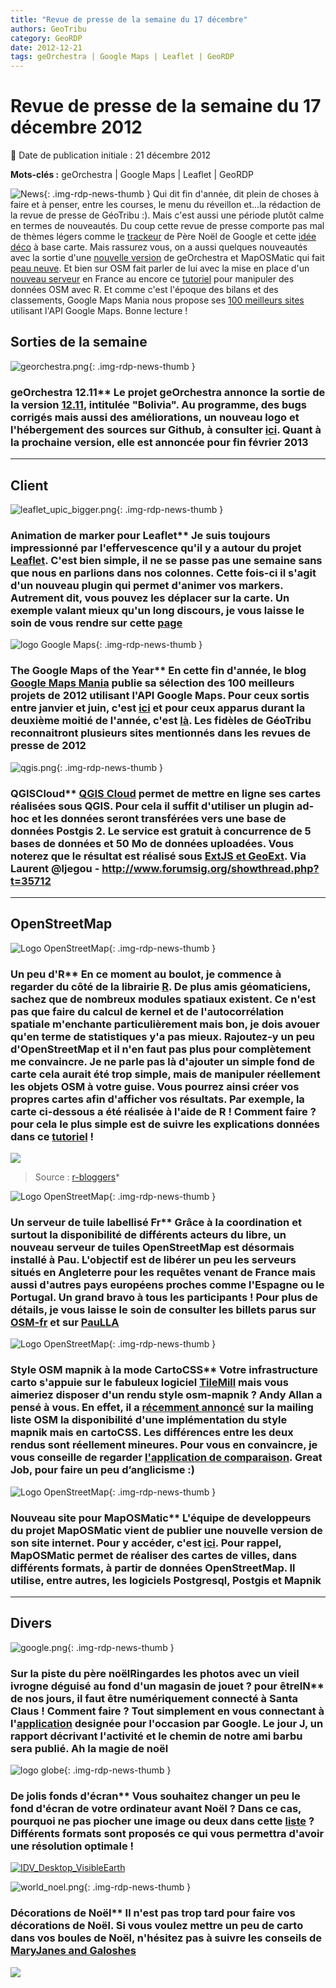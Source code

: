 ```yaml
---
title: "Revue de presse de la semaine du 17 décembre"
authors: GeoTribu
category: GeoRDP
date: 2012-12-21
tags: geOrchestra | Google Maps | Leaflet | GeoRDP
---
```


# Revue de presse de la semaine du 17 décembre 2012

:calendar: Date de publication initiale : 21 décembre 2012

**Mots-clés :** geOrchestra | Google Maps | Leaflet | GeoRDP

![News](https://cdn.geotribu.fr/img/internal/icons-rdp-news/news.png "Icône news générique"){: .img-rdp-news-thumb }
 Qui dit fin d'année, dit plein de choses à faire et à penser, entre les courses, le menu du réveillon et...la rédaction de la revue de presse de GéoTribu :). Mais c'est aussi une période plutôt calme en termes de nouveautés. Du coup cette revue de presse comporte pas mal de thèmes légers comme le [trackeur](#news41) de Père Noël de Google et cette [idée déco](#news43) à base carte. Mais rassurez vous, on a aussi quelques nouveautés avec la sortie d'une [nouvelle version](#news11) de geOrchestra et MapOSMatic qui fait [peau neuve](#news34). Et bien sur OSM fait parler de lui avec la mise en place d'un [nouveau serveur](#news32) en France au encore ce [tutoriel](#news31) pour manipuler des données OSM avec R. Et comme c'est l'époque des bilans et des classements, Google Maps Mania nous propose ses [100 meilleurs sites](#news22) utilisant l'API Google Maps. Bonne lecture !

## Sorties de la semaine

 ![georchestra.png](https://cdn.geotribu.fr/img/georchestra.png){: .img-rdp-news-thumb }

### geOrchestra 12.11** Le projet geOrchestra annonce la sortie de la version [12.11](http://blog.georchestra.org/post/2012/12/16/geOrchestra-12.11-Bolivia-is-out), intitulée "Bolivia". Au programme, des bugs corrigés mais aussi des améliorations, un nouveau logo et l'hébergement des sources sur Github, à consulter [ici](https://github.com/georchestra/georchestra/). Quant à la prochaine version, elle est annoncée pour fin février 2013

----

## Client

 ![leaflet_upic_bigger.png](https://cdn.geotribu.fr/img/logos-icones/logiciels_librairies/leaflet.png){: .img-rdp-news-thumb }

### Animation de marker pour Leaflet** Je suis toujours impressionné par l'effervescence qu'il y a autour du projet [Leaflet](http://leafletjs.com). C'est bien simple, il ne se passe pas une semaine sans que nous en parlions dans nos colonnes. Cette fois-ci il s'agit d'un nouveau plugin qui permet d'animer vos markers. Autrement dit, vous pouvez les déplacer sur la carte. Un exemple valant mieux qu'un long discours, je vous laisse le soin de vous rendre sur cette [page](http://bl.ocks.org/4284949)

 ![logo Google Maps](https://cdn.geotribu.fr/img/logos-icones/entreprises_association/google/google_maps.png){: .img-rdp-news-thumb }

### The Google Maps of the Year** En cette fin d'année, le blog [Google Maps Mania](http://googlemapsmania.blogspot.com/) publie sa sélection des 100 meilleurs projets de 2012 utilisant l'API Google Maps. Pour ceux sortis entre janvier et juin, c'est [ici](http://homepage.ntlworld.com/keir.clarke/web/101.htm) et pour ceux apparus durant la deuxième moitié de l'année, c'est [là](http://homepage.ntlworld.com/keir.clarke/web/100.htm). Les fidèles de GéoTribu reconnaitront plusieurs sites mentionnés dans les revues de presse de 2012

 ![qgis.png](https://cdn.geotribu.fr/img/logos-icones/logiciels_librairies/qgis.png){: .img-rdp-news-thumb }

### QGISCloud** [QGIS Cloud](http://qgiscloud.com/) permet de mettre en ligne ses cartes réalisées sous QGIS. Pour cela il suffit d'utiliser un plugin ad-hoc et les données seront transférées vers une base de données Postgis 2. Le service est gratuit à concurrence de 5 bases de données et 50 Mo de données uploadées. Vous noterez que le résultat est réalisé sous [ExtJS et GeoExt](http://qgiscloud.com/anitagraser/corine_austria). Via Laurent @ljegou - <http://www.forumsig.org/showthread.php?t=35712>

----

## OpenStreetMap

 ![Logo OpenStreetMap](https://cdn.geotribu.fr/img/logos-icones/OpenStreetMap/Openstreetmap.png){: .img-rdp-news-thumb }

### Un peu d'R** En ce moment au boulot, je commence à regarder du côté de la librairie [R](http://www.r-project.org/). De plus amis géomaticiens, sachez que de nombreux modules spatiaux existent. Ce n'est pas que faire du calcul de kernel et de l'autocorrélation spatiale m'enchante particulièrement mais bon, je dois avouer qu'en terme de statistiques y'a pas mieux. Rajoutez-y un peu d'OpenStreetMap et il n'en faut pas plus pour complètement me convaincre. Je ne parle pas là d'ajouter un simple fond de carte cela aurait été trop simple, mais de manipuler réellement les objets OSM à votre guise. Vous pourrez ainsi créer vos propres cartes afin d'afficher vos résultats. Par exemple, la carte ci-dessous a été réalisée à l'aide de R ! Comment faire ? pour cela le plus simple est de suivre les explications données dans ce [tutoriel](http://www.r-bloggers.com/lang/french/1191) !

 [![](https://coulmont.com/vordpress/wp-content/uploads/2012/12/ville-osmar.png)](http://www.r-bloggers.com/lang/french/1191)

 > Source : [r-bloggers](http://www.r-bloggers.com/lang/french/1191)*

 ![Logo OpenStreetMap](https://cdn.geotribu.fr/img/logos-icones/OpenStreetMap/Openstreetmap.png){: .img-rdp-news-thumb }

### Un serveur de tuile labellisé Fr** Grâce à la coordination et surtout la disponibilité de différents acteurs du libre, un nouveau serveur de tuiles OpenStreetMap est désormais installé à Pau. L'objectif est de libérer un peu les serveurs situés en Angleterre pour les requêtes venant de France mais aussi d'autres pays européens proches comme l'Espagne ou le Portugal. Un grand bravo à tous les participants ! Pour plus de détails, je vous laisse le soin de consulter les billets parus sur [OSM-fr](http://openstreetmap.fr/cache-tuiles-fr) et sur [PauLLA](http://www.paulla.asso.fr/news/serveur-de-cache-de-tuiles-officiel-open-street-map)

 ![Logo OpenStreetMap](https://cdn.geotribu.fr/img/logos-icones/OpenStreetMap/Openstreetmap.png){: .img-rdp-news-thumb }

### Style OSM mapnik à la mode CartoCSS** Votre infrastructure carto s'appuie sur le fabuleux logiciel [TileMill](http://mapbox.com/tilemill/) mais vous aimeriez disposer d'un rendu style osm-mapnik ? Andy Allan a pensé à vous. En effet, il a [récemment annoncé](http://lists.openstreetmap.org/pipermail/dev/2012-December/026256.html) sur la mailing liste OSM la disponibilité d'une implémentation du style mapnik mais en cartoCSS. Les différences entre les deux rendus sont réellement mineures. Pour vous en convaincre, je vous conseille de regarder [l'application de comparaison](http://bl.ocks.org/d/4271706/#15.00/37.7726/-122.4304). Great Job, pour faire un peu d’anglicisme :)

 ![Logo OpenStreetMap](https://cdn.geotribu.fr/img/logos-icones/OpenStreetMap/Openstreetmap.png){: .img-rdp-news-thumb }

### Nouveau site pour MapOSMatic** L'équipe de developpeurs du projet MapOSMatic vient de publier une nouvelle version de son site internet. Pour y accéder, c'est [ici](http://dev.maposmatic.org/). Pour rappel, MapOSMatic permet de réaliser des cartes de villes, dans différents formats, à partir de données OpenStreetMap. Il utilise, entre autres, les logiciels Postgresql, Postgis et Mapnik

----

## Divers

 ![google.png](https://cdn.geotribu.fr/img/logos-icones/entreprises_association/google/google.webp){: .img-rdp-news-thumb }

### Sur la piste du père noël**Ringardes les photos avec un vieil ivrogne déguisé au fond d'un magasin de jouet ? pour être**IN** de nos jours, il faut être numériquement connecté à Santa Claus ! Comment faire ? Tout simplement en vous connectant à l'[application](http://www.google.com/santatracker/) designée pour l'occasion par Google. Le jour J, un rapport décrivant l'activité et le chemin de notre ami barbu sera publié. Ah la magie de noël

 ![logo globe](https://cdn.geotribu.fr/img/internal/icons-rdp-news/world.png "Icône de globe"){: .img-rdp-news-thumb }

### De jolis fonds d'écran** Vous souhaitez changer un peu le fond d'écran de votre ordinateur avant Noël ? Dans ce cas, pourquoi ne pas piocher une image ou deux dans cette [liste](http://uxblog.idvsolutions.com/2012/12/desktop-backgrounds.html) ? Différents formats sont proposés ce qui vous permettra d'avoir une résolution optimale !

 [![IDV_Desktop_VisibleEarth](http://farm9.staticflickr.com/8350/8285875662_a2108a7996.jpg)](http://www.flickr.com/photos/idvsolutions/8285875662/ "IDV_Desktop_VisibleEarth de IDVsolutions, sur Flickr")

 ![world_noel.png](http://geotribu.net/sites/default/files/Tuto/img/Blog/world_noel.png){: .img-rdp-news-thumb }

### Décorations de Noël** Il n'est pas trop tard pour faire vos décorations de Noël. Si vous voulez mettre un peu de carto dans vos boules de Noël, n'hésitez pas à suivre les conseils de [MaryJanes and Galoshes](http://www.maryjanesandgaloshes.com/2010/11/map-kissing-ball-ornament-tutorial.html#.UNRNtupoBg-)

 [![](http://1.bp.blogspot.com/_itgUzT3BP0A/TOBK6B3thZI/AAAAAAAAC9I/Phj3T3ePALs/s1600/DSC03281_edited-1.jpg)](http://www.maryjanesandgaloshes.com/2010/11/map-kissing-ball-ornament-tutorial.html#.UNRNtupoBg-)
